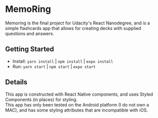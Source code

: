 # MemoRing

Memoring is the final project for Udacity's React Nanodegree, and is a simple flashcards app that allows for creating decks with supplied questions and answers.

## Getting Started

- Install: `yarn install` | `npm install` | `expo install`
- Run: `yarn start` | `npm start` | `expo start`

## Details

This app is constructed with React Native components, and uses Styled Components (in places) for styling.  
This app has only been tested on the Android platform (I do not own a MAC), and has some styling attributes that are incompatible with iOS.
